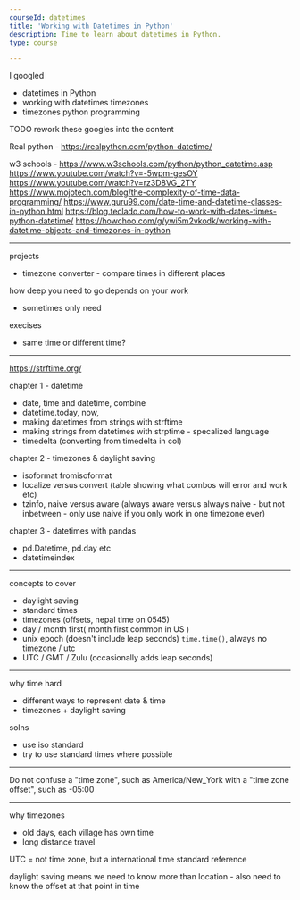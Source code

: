 ```yaml
---
courseId: datetimes
title: 'Working with Datetimes in Python'
description: Time to learn about datetimes in Python.
type: course

---
```



I googled
- datetimes in Python
- working with datetimes timezones
- timezones python programming

TODO rework these googles into the content

Real python - https://realpython.com/python-datetime/

w3 schools - https://www.w3schools.com/python/python_datetime.asp
https://www.youtube.com/watch?v=-5wpm-gesOY
https://www.youtube.com/watch?v=rz3D8VG_2TY
https://www.mojotech.com/blog/the-complexity-of-time-data-programming/
https://www.guru99.com/date-time-and-datetime-classes-in-python.html
https://blog.teclado.com/how-to-work-with-dates-times-python-datetime/
https://howchoo.com/g/ywi5m2vkodk/working-with-datetime-objects-and-timezones-in-python

---

projects
- timezone converter - compare times in different places

how deep you need to go depends on your work

- sometimes only need

execises
- same time or different time?

---

https://strftime.org/

chapter 1 - datetime
- date, time and datetime, combine
- datetime.today, now, 
- making datetimes from strings with strftime
- making strings from datetimes with strptime - specalized language 
- timedelta (converting from timedelta in col)

chapter 2 - timezones & daylight saving

- isoformat fromisoformat
- localize versus convert (table showing what combos will error and work etc)
- tzinfo, naive versus aware (always aware versus always naive - but not inbetween - only use naive if you only work in one timezone ever)


chapter 3 - datetimes with pandas

- pd.Datetime, pd.day etc
- datetimeindex


---

concepts to cover
- daylight saving
- standard times
- timezones (offsets, nepal time on 0545)
- day / month first( month first common in US )
- unix epoch (doesn't include leap seconds) `time.time()`, always no timezone / utc
- UTC / GMT / Zulu (occasionally adds leap seconds)

---

why time hard
- different ways to represent date & time
- timezones + daylight saving

solns
- use iso standard
- try to use standard times where possible

---
Do not confuse a "time zone", such as America/New_York with a "time zone offset", such as -05:00

--- 

why timezones
- old days, each village has own time
- long distance travel

UTC = not time zone, but a international time standard reference


daylight saving means we need to know more than location - also need to know the offset at that point in time


